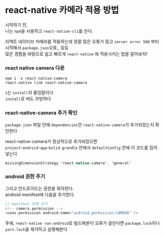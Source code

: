 # react-native 카메라 적용 방법

시작하기 전,  
나는 `npm`을 사용하고 `react-native-cli`를 쓴다.

리액트 네이티브 카메라를 적용하는데 정말 많은 오류가 떴고 `server error 500` 부터 시작해서 `package.json`오류,, 등등   
많은 경험을 바탕으로 쉽고 빠르게 `react-native` 에 적용시키는 법을 알아보자!  
  
### react native camera 다운
```text
npm i -s react-native-camera
react-native link react-native-camera
```
`i`는 `install`의 줄임말이다  
`install`로 써도 무방하다

### react-native-camera 추가 확인
`package.json` 파일 안에 `dependencies`안 `react-native-camera`가 추가되었는지 확인한다

react-native-camera가 정상적으로 추가되었으면  
`project`-`android`-`app`-`bulid.grandle` 안에서 `defaultConfig` 안에 이 코드를 집어넣는다
```java
missingDimensionStrategy 'react-native-camera', 'general'
```
### android 권한 주기
그리고 안드로이드는 권한을 줘야한다.  
android menifest에 다음을 추가한다.
```java
// manifest 안에 추가
<!-- camera permission -->
<uses-permission android:name="android.permission.CAMERA" />
```
후에, `react-native run-android`로 빌드해본다
오류가 걸린다면 `package.lock`이나 `yarn.lock`을 제거하고 실행해본다
